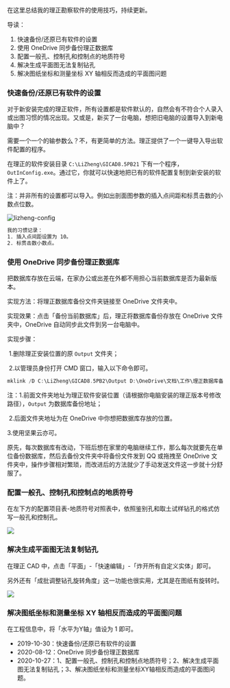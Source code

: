 在这里总结我的理正勘察软件的使用技巧，持续更新。

导读：

1. 快速备份/还原已有软件的设置
2. 使用 OneDrive 同步备份理正数据库
3. 配置一般孔、控制孔和控制点的地质符号
4. 解决生成平面图无法复制钻孔
5. 解决图纸坐标和测量坐标 XY 轴相反而造成的平面图问题

### 快速备份/还原已有软件的设置

对于新安装完成的理正软件，所有设置都是软件默认的，自然会有不符合个人录入或出图习惯的情况出现。又或是，新买了一台电脑，想把旧电脑的设置导入到新电脑中？

需要一个一个的输参数么？不，有更简单的方法。理正提供了一个一键导入导出软件配置的程序。

在理正的软件安装目录 `C:\LiZheng\GICAD8.5PB21` 下有一个程序，`OutInConfig.exe`。通过它，你就可以快速地把已有的软件配置复制到新安装的软件上了。

注：并非所有的设置都可以导入。例如出剖面图参数的插入点间距和标贯击数的小数点位数。

![lizheng-config](https://cdn.jsdelivr.net/gh/joeyliu6/Blogger@master/static_files/iljw/img/large/20191030171055.png)

 ```html
我的习惯记录：
1. 插入点间距设置为 10。
2. 标贯击数小数点。
 ```

### 使用 OneDrive 同步备份理正数据库

把数据库存放在云端，在家办公或出差在外都不用担心当前数据库是否为最新版本。

实现方法：将理正数据库备份文件夹链接至 OneDrive 文件夹中。

实现效果：点击「备份当前数据库」后，理正将数据库备份存放在 OneDrive 文件夹中，OneDrive 自动同步此文件到另一台电脑中。

实现步骤：

​	1.删除理正安装位置的原 `Output` 文件夹；

​	2.以管理员身份打开 CMD 窗口，输入以下命令即可。

```powershell
mklink /D C:\LiZheng\GICAD8.5PB2\Output D:\OneDrive\文档\工作\理正数据库备份
```

注：1.前面文件夹地址为理正软件安装位置（请根据你电脑安装的理正版本号修改路径），`Output` 为数据库备份地址；

​       2.后面文件夹地址为在 OneDrive 中你想把数据库存放的位置。

3.使用坚果云亦可。

原先，每次数据库有改动，下班后想在家里的电脑继续工作，那么每次就要先在单位备份数据库，然后去备份文件夹中将备份文件发到 QQ 或拖拽至 OneDrive 文件夹中，操作步骤相对繁琐，而改进后的方法就少了手动发送文件这一步就十分舒服了。

### 配置一般孔、控制孔和控制点的地质符号

在左下方的配置项目表-地质符号对照表中，依照鉴别孔和取土试样钻孔的格式仿写一般孔和控制孔。

![](https://cdn.jsdelivr.net/gh/joeyliu6/Blogger@master/static_files/iljw/img/large/20190816141311.png)

### 解决生成平面图无法复制钻孔

在理正 CAD 中，点击「平面」-「快速编辑」-「炸开所有自定义实体」即可。

另外还有「成批调整钻孔旋转角度」这一功能也很实用，尤其是在图纸有旋转时。

![](https://cdn.jsdelivr.net/gh/joeyliu6/Blogger@master/static_files/iljw/img/large20201027224435.png)

### 解决图纸坐标和测量坐标 XY 轴相反而造成的平面图问题

在工程信息中，将「水平为Y轴」值设为 1 即可。

- 2019-10-30：快速备份/还原已有软件的设置
- 2020-08-12：OneDrive 同步备份理正数据库
- 2020-10-27：1、配置一般孔、控制孔和控制点地质符号；2、解决生成平面图无法复制钻孔；3、解决图纸坐标和测量坐标XY轴相反而造成的平面图问题。
<!--stackedit_data:
eyJwcm9wZXJ0aWVzIjoidGFnczogJ+eQhuatoyxDQUQnXG5kYX
RlOiAnMjAxOS0xMC0zMCdcbiIsImhpc3RvcnkiOlsxOTg0Mjcz
MTI5LC00MjEwMDQ0LDMzNzE2Nzk4NiwtODU1OTUwMTAwXX0=
-->